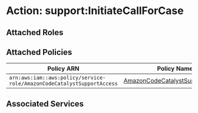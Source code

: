 # Action: support:InitiateCallForCase

## Attached Roles

## Attached Policies

| Policy ARN | Policy Name |
|------------|-------------|
| `arn:aws:iam::aws:policy/service-role/AmazonCodeCatalystSupportAccess` | [AmazonCodeCatalystSupportAccess](../policies.md#amazoncodecatalystsupportaccess) |

## Associated Services

